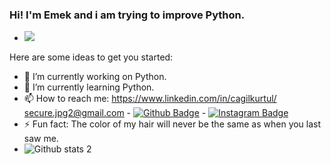 ### Hi! I'm Emek and i am trying to improve Python. 
- <img src="https://c.tenor.com/95ycw_CgVHoAAAAC/napoleon-dynamite-wave.gif" width="auto">
Here are some ideas to get you started:

- 🔭 I’m currently working on Python.
- 🌱 I’m currently learning Python.
- 📫 How to reach me: https://www.linkedin.com/in/cagilkurtul/ secure.jpg2@gmail.com - [![Github Badge](https://img.shields.io/badge/-Github-000?style=quare&labelColor=000&logo=Github&logoColor=white&link=link)](https://github.com/cagilemek) - [![Instagram Badge](https://img.shields.io/badge/-Instagram-C13584?style=flat-quare&labelColor=C13584&logo=instagram&logoColor=white&link=link)](https://www.instagram.com/secure.jpg/) 
- ⚡ Fun fact: The color of my hair will never be the same as when you last saw me.
- ![Github stats 2](https://github-readme-stats.vercel.app/api?username=cagilemek&show_icons=true&theme=radical)

